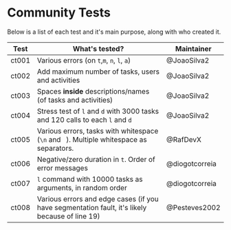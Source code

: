 # Community Tests

Below is a list of each test and it's main purpose, along with who created it.

| Test  | What's tested?                                                                                 | Maintainer     |
| ----- | ---------------------------------------------------------------------------------------------- | -------------- |
| ct001 | Various errors (on `t`,`m`, `n`, `l`, `a`)                                                     | @JoaoSilva2    |
| ct002 | Add maximum number of tasks, users and activities                                              | @JoaoSilva2    |
| ct003 | Spaces **inside** descriptions/names (of tasks and activities)                                 | @JoaoSilva2    |
| ct004 | Stress test of `l` and `d` with 3000 tasks and 120 calls to each `l` and `d`                   | @JoaoSilva2    |
| ct005 | Various errors, tasks with whitespace (`\n` and ` `). Multiple whitespace as separators.       | @RafDevX       |
| ct006 | Negative/zero duration in `t`. Order of error messages                                         | @diogotcorreia |
| ct007 | `l` command with 10000 tasks as arguments, in random order                                     | @diogotcorreia |
| ct008 | Various errors and edge cases (if you have segmentation fault, it's likely because of line 19) | @Pesteves2002  |
